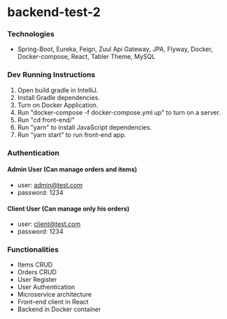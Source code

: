 # backend-test-2

### Technologies
- Spring-Boot, Eureka, Feign, Zuul Api Gateway, JPA, Flyway, Docker, Docker-compose, React, Tabler Theme, MySQL

### Dev Running Instructions
1. Open build.gradle in IntelliJ.
2. Install Gradle dependencies.
3. Turn on Docker Application.
4. Run "docker-compose -f docker-compose.yml up" to turn on a server.
5. Run "cd front-end/"
6. Run "yarn" to install JavaScript dependencies.
7. Run "yarn start" to run front-end app.

### Authentication
#### Admin User (Can manage orders and items)
- user: admin@test.com
- password: 1234

#### Client User (Can manage only his orders)
- user: client@test.com
- password: 1234

### Functionalities
- Items CRUD
- Orders CRUD
- User Register
- User Authentication
- Microservice architecture
- Front-end client in React
- Backend in Docker container 